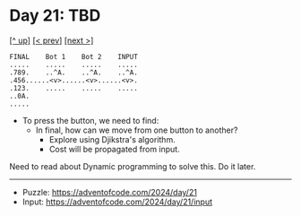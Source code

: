 # Day 21: TBD

[[^ up]](../../README.asciidoc) [[< prev]](../day-20/README.MD) [[next >]](../day-22/README.MD) <!-- [[solution ✨]](./solve.py) -->

<!-- article begin -->

```text
FINAL    Bot 1    Bot 2    INPUT
.....    .....    .....    .....
.789.    ..^A.    ..^A.    ..^A.
.456......<v>......<v>......<v>.
.123.    .....    .....    .....
..0A.
.....
```

- To press the button, we need to find:
  - In final, how can we move from one button to another?
    - Explore using Djikstra's algorithm.
    - Cost will be propagated from input.

Need to read about Dynamic programming to solve this. Do it later.

<!-- article end -->

---

* Puzzle: https://adventofcode.com/2024/day/21
* Input: https://adventofcode.com/2024/day/21/input

